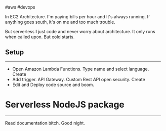 #aws #devops

In EC2 Architecture. I'm paying bills per hour and It's always running. If anything goes south, it's on me and too much trouble.

But serverless I just code and never worry about architecture. It only runs when called upon. But cold starts.

## Setup
---
- Open Amazon Lambda Functions. Type name and select language. Create
- Add trigger. API Gateway. Custom Rest API open security. Create
- Edit and Deploy code source and boom.

# Serverless NodeJS package
---
Read documentation bitch. Good night.

